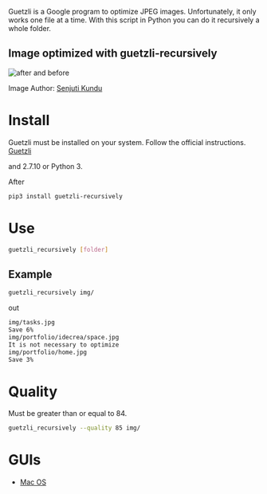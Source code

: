 
Guetzli is a Google program to optimize JPEG images. Unfortunately, it only works one file at a time. With this script in Python you can do it recursively a whole folder.

## Image optimized with **guetzli-recursively**

![after and before](demo.jpg)

Image Author: [Senjuti Kundu](https://unsplash.com/@senjuti?utm_medium=referral&amp;utm_campaign=photographer-credit&amp;utm_content=creditBadge)

# Install 

Guetzli must be installed on your system. Follow the official instructions.
[Guetzli](https://github.com/google/guetzli)

and 2.7.10 or Python 3.

After

```bash
pip3 install guetzli-recursively
```

# Use

```bash
guetzli_recursively [folder]
```

## Example

```bash
guetzli_recursively img/
```

out

```bash
img/tasks.jpg
Save 6%
img/portfolio/idecrea/space.jpg
It is not necessary to optimize
img/portfolio/home.jpg
Save 3%
```

# Quality

Must be greater than or equal to 84.

```bash
guetzli_recursively --quality 85 img/
```

# GUIs

- [Mac OS](https://github.com/tanrax/guetzli-recursively-gui)
